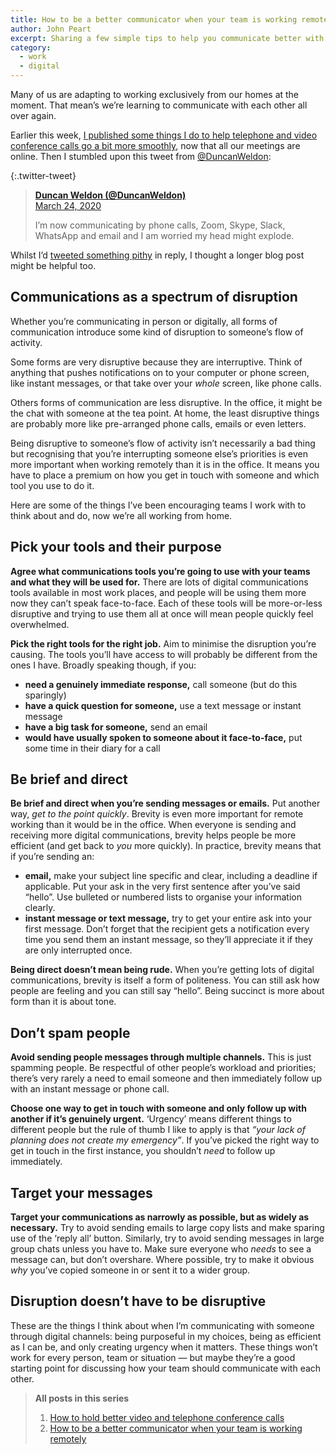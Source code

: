 ```yaml
---
title: How to be a better communicator when your team is working remotely
author: John Peart
excerpt: Sharing a few simple tips to help you communicate better with your colleagues when emails and instant messages take the place of face-to-face conversation.
category:
  - work
  - digital
---
```


Many of us are adapting to working exclusively from our homes at the moment. That mean’s we’re learning to communicate with each other all over again.

Earlier this week, [I published some things I do to help telephone and video conference calls go a bit more smoothly](/2020/03/23/better-conference-calling), now that all our meetings are online. Then I stumbled upon this tweet from [@DuncanWeldon](//twitter.com/duncanweldon/status/1242490196479954944):

{:.twitter-tweet}
> **[Duncan Weldon (@DuncanWeldon)](//twitter.com/DuncanWeldon)**\
> [March 24, 2020](//twitter.com/DuncanWeldon/status/1242490196479954944)
>
> I’m now communicating by phone calls, Zoom, Skype, Slack, WhatsApp and email and I am worried my head might explode.

Whilst I’d [tweeted something pithy](https://twitter.com/johnpeart/status/1242572507548397570?ref_src=twsrc%5Etfw) in reply, I thought a longer blog post might be helpful too. 

## Communications as a spectrum of disruption

Whether you’re communicating in person or digitally, all forms of communication introduce some kind of disruption to someone’s flow of activity. 

Some forms are very disruptive because they are interruptive. Think of anything that pushes notifications on to your computer or phone screen, like instant messages, or that take over your *whole* screen, like phone calls. 

Others forms of communication are less disruptive. In the office, it might be the chat with someone at the tea point. At home, the least disruptive things are probably more like pre-arranged phone calls, emails or even letters.

Being disruptive to someone’s flow of activity isn’t necessarily a bad thing but recognising that you’re interrupting someone else’s priorities is even more important when working remotely than it is in the office. It means you have to place a premium on how you get in touch with someone and which tool you use to do it.

Here are some of the things I’ve been encouraging teams I work with to think about and do, now we’re all working from home.

## Pick your tools and their purpose

**Agree what communications tools you’re going to use with your teams and what they will be used for.** There are lots of digital communications tools available in most work places, and people will be using them more now they can’t speak face-to-face. Each of these tools will be more-or-less disruptive and trying to use them all at once will mean people quickly feel overwhelmed.

**Pick the right tools for the right job.** Aim to minimise the disruption you’re causing. The tools you’ll have access to will probably be different from the ones I have. Broadly speaking though, if you:

- **need a genuinely immediate response,** ​call someone (but do this sparingly)
- **have a quick question for someone,**​ use a text message or instant message
- **have a big task for someone,** ​send an email
- **would have usually spoken to someone about it face-to-face,**​ put some time in their diary for a call

## Be brief and direct

**Be brief and direct when you’re sending messages or emails.** Put another way, *get to the point quickly*. Brevity is even more important for remote working than it would be in the office. When everyone is sending and receiving more digital communications, brevity helps people be more efficient (and get back to *you* more quickly). In practice, brevity means that if you’re sending an:

- **email,**​ make your subject line specific and clear, including a deadline if applicable. Put your ask in the very first sentence after you’ve said “hello”. Use bulleted or numbered lists to organise your information clearly.
- **instant message or text message,**​ try to get your entire ask into your first message. Don’t forget that the recipient gets a notification every time you send them an instant message, so they’ll appreciate it if they are only interrupted once.

**Being direct doesn’t mean being rude.** When you’re getting lots of digital communications, brevity is itself a form of politeness. You can still ask how people are feeling and you can still say “hello”. Being succinct is more about form than it is about tone. 

## Don’t spam people

**Avoid sending people messages through multiple channels.** This is just spamming people. Be respectful of other people’s workload and priorities; there’s very rarely a need to email someone and then immediately follow up with an instant message or phone call. 

**Choose one way to get in touch with someone and only follow up with another if it’s genuinely urgent.** ‘Urgency’ means different things to different people but the rule of thumb I like to apply is that *“your lack of planning does not create my emergency”*. If you’ve picked the right way to get in touch in the first instance, you shouldn’t *need* to follow up immediately.

## Target your messages

**Target your communications as narrowly as possible, but as widely as necessary.** Try to avoid sending emails to large copy lists and make sparing use of the ‘reply all’ button. Similarly, try to avoid sending messages in large group chats unless you have to. Make sure everyone who *needs* to see a message can, but don’t overshare. Where possible, try to make it obvious *why* you’ve copied someone in or sent it to a wider group.

## Disruption doesn’t have to be disruptive

These are the things I think about when I’m communicating with someone through digital channels: being purposeful in my choices, being as efficient as I can be, and only creating urgency when it matters. These things won’t work for every person, team or situation — but maybe they’re a good starting point for discussing how your team should communicate with each other.

> **All posts in this series**
> 
> 1. [How to hold better video and telephone conference calls](/2020/03/23/better-conference-calling)
> 2. [How to be a better communicator when your team is working remotely](/2020/03/28/better-communicating-when-working-remotely)